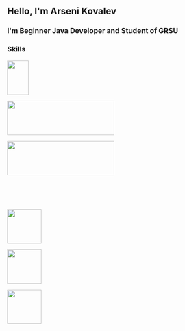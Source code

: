## Hello, I'm Arseni Kovalev

### I'm Beginner Java Developer and Student of GRSU



### Skills

<html>
<head>

</head>
<body>
<p>
        <img src="https://upload.wikimedia.org/wikipedia/ru/thumb/3/39/Java_logo.svg/1200px-Java_logo.svg.png" width="50px" height="80px"></img>
</p>

<p>
<img src="https://upload.wikimedia.org/wikipedia/commons/thumb/4/44/Spring_Framework_Logo_2018.svg/220px-Spring_Framework_Logo_2018.svg.png" width="250px" height="80px"  margin-left="25px" markdown="1" ></img>
</p>

<p>
        <img src="https://upload.wikimedia.org/wikipedia/commons/thumb/2/22/Hibernate_logo_a.png/250px-Hibernate_logo_a.png" width="250px" height="80px" margin-left="25px"></img>
</p>
        <br>
        <br>
        <br>
<p>
        <img src="https://upload.wikimedia.org/wikipedia/commons/thumb/6/61/HTML5_logo_and_wordmark.svg/120px-HTML5_logo_and_wordmark.svg.png" width="80px" height="80px" margin-left="25px"></img>
</p>

<p>
        <img src="https://upload.wikimedia.org/wikipedia/commons/thumb/d/d5/CSS3_logo_and_wordmark.svg/120px-CSS3_logo_and_wordmark.svg.png" width="80px" height="80px" margin-left="25px"></img>
</p>

<p>
        <img src="https://upload.wikimedia.org/wikipedia/commons/thumb/2/29/Postgresql_elephant.svg/220px-Postgresql_elephant.svg.png" width="80px" height="80px" margin-left="25px"></img>
</p>
</body>
</html>

